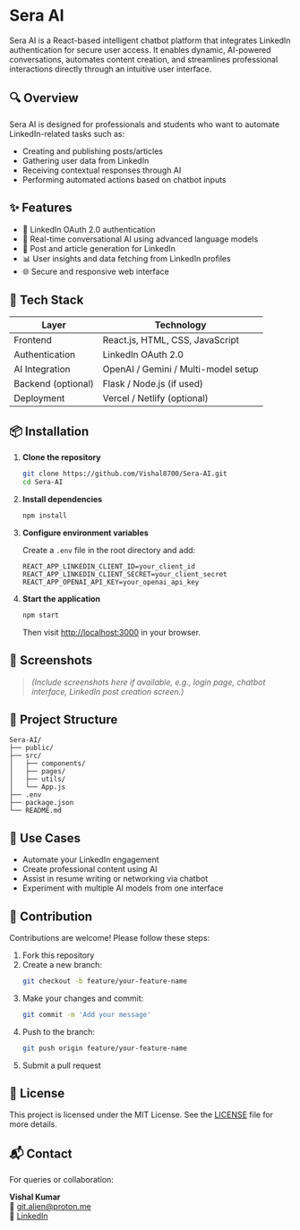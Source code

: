 
# Sera AI

Sera AI is a React-based intelligent chatbot platform that integrates LinkedIn authentication for secure user access. It enables dynamic, AI-powered conversations, automates content creation, and streamlines professional interactions directly through an intuitive user interface.

## 🔍 Overview

Sera AI is designed for professionals and students who want to automate LinkedIn-related tasks such as:
- Creating and publishing posts/articles
- Gathering user data from LinkedIn
- Receiving contextual responses through AI
- Performing automated actions based on chatbot inputs

## ✨ Features

- 🔐 LinkedIn OAuth 2.0 authentication
- 💬 Real-time conversational AI using advanced language models
- 📝 Post and article generation for LinkedIn
- 📊 User insights and data fetching from LinkedIn profiles
- 🌐 Secure and responsive web interface

## 🧰 Tech Stack

| Layer            | Technology                              |
|------------------|-----------------------------------------|
| Frontend         | React.js, HTML, CSS, JavaScript         |
| Authentication   | LinkedIn OAuth 2.0                      |
| AI Integration   | OpenAI / Gemini / Multi-model setup     |
| Backend (optional)| Flask / Node.js (if used)              |
| Deployment       | Vercel / Netlify (optional)             |

## 📦 Installation

1. **Clone the repository**
   ```bash
   git clone https://github.com/Vishal8700/Sera-AI.git
   cd Sera-AI
   ```

2. **Install dependencies**
   ```bash
   npm install
   ```

3. **Configure environment variables**

   Create a `.env` file in the root directory and add:
   ```env
   REACT_APP_LINKEDIN_CLIENT_ID=your_client_id
   REACT_APP_LINKEDIN_CLIENT_SECRET=your_client_secret
   REACT_APP_OPENAI_API_KEY=your_openai_api_key
   ```

4. **Start the application**
   ```bash
   npm start
   ```
   Then visit [http://localhost:3000](http://localhost:3000) in your browser.

## 📸 Screenshots

> *(Include screenshots here if available, e.g., login page, chatbot interface, LinkedIn post creation screen.)*

## 📂 Project Structure

```
Sera-AI/
├── public/
├── src/
│   ├── components/
│   ├── pages/
│   ├── utils/
│   └── App.js
├── .env
├── package.json
└── README.md
```

## 🧪 Use Cases

- Automate your LinkedIn engagement
- Create professional content using AI
- Assist in resume writing or networking via chatbot
- Experiment with multiple AI models from one interface

## 🤝 Contribution

Contributions are welcome! Please follow these steps:

1. Fork this repository
2. Create a new branch:  
   ```bash
   git checkout -b feature/your-feature-name
   ```
3. Make your changes and commit:  
   ```bash
   git commit -m 'Add your message'
   ```
4. Push to the branch:  
   ```bash
   git push origin feature/your-feature-name
   ```
5. Submit a pull request

## 📄 License

This project is licensed under the MIT License. See the [LICENSE](LICENSE) file for more details.

## 📬 Contact

For queries or collaboration:

**Vishal Kumar**  
📧 [git.alien@proton.me](mailto:git.alien@proton.me)  
🔗 [LinkedIn](https://linkedin.com/in/vishal8700)

